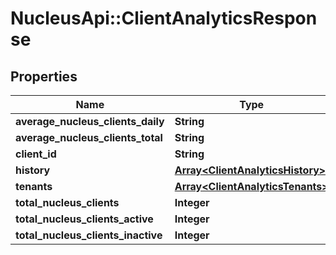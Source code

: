 # NucleusApi::ClientAnalyticsResponse

## Properties
Name | Type | Description | Notes
------------ | ------------- | ------------- | -------------
**average_nucleus_clients_daily** | **String** |  | [optional] 
**average_nucleus_clients_total** | **String** |  | [optional] 
**client_id** | **String** |  | [optional] 
**history** | [**Array&lt;ClientAnalyticsHistory&gt;**](ClientAnalyticsHistory.md) |  | [optional] 
**tenants** | [**Array&lt;ClientAnalyticsTenants&gt;**](ClientAnalyticsTenants.md) |  | [optional] 
**total_nucleus_clients** | **Integer** |  | [optional] 
**total_nucleus_clients_active** | **Integer** |  | [optional] 
**total_nucleus_clients_inactive** | **Integer** |  | [optional] 


